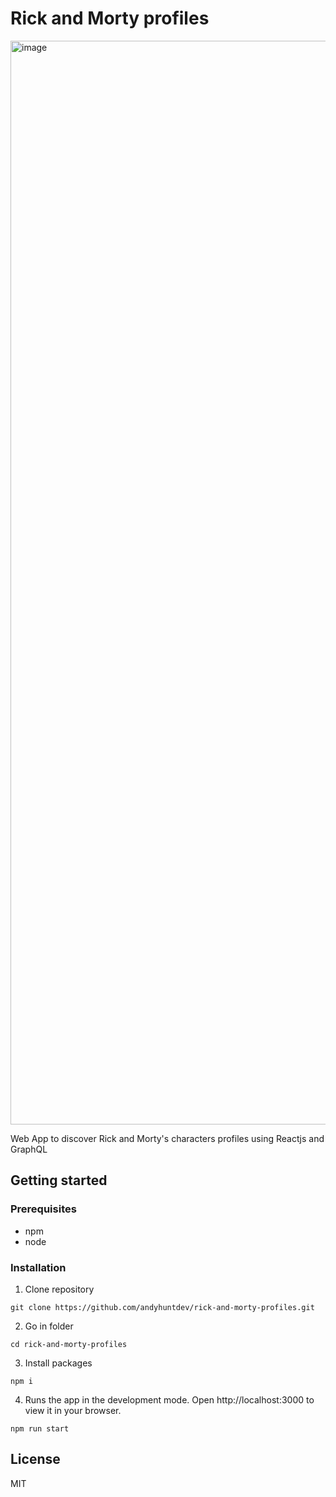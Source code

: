 # Rick and Morty profiles

<img width="1734" alt="image" src="https://github.com/andyhuntdev/rick-and-morty-profiles/assets/84645169/9e7533bb-2098-4c20-a700-f1c89ab10c05">

Web App to discover Rick and Morty's characters profiles using Reactjs and GraphQL

## Getting started
### Prerequisites
- npm
- node

### Installation
1. Clone repository
````
git clone https://github.com/andyhuntdev/rick-and-morty-profiles.git
````
2. Go in folder
````
cd rick-and-morty-profiles
````
3. Install packages
`````
npm i
`````
4. Runs the app in the development mode.
Open http://localhost:3000 to view it in your browser.
`````
npm run start
`````

## License
MIT
